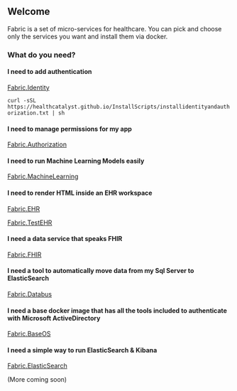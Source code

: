 ## Welcome

Fabric is a set of micro-services for healthcare.  You can pick and choose only the services you want and install them via docker.

### What do you need?

#### I need to add authentication
[Fabric.Identity](https://github.com/HealthCatalyst/Fabric.Identity)


``curl -sSL https://healthcatalyst.github.io/InstallScripts/installidentityandauthorization.txt | sh``

#### I need to manage permissions for my app
[Fabric.Authorization](https://github.com/HealthCatalyst/Fabric.Authorization)

#### I need to run Machine Learning Models easily
[Fabric.MachineLearning](https://github.com/HealthCatalyst/Fabric.MachineLearning)

#### I need to render HTML inside an EHR workspace
[Fabric.EHR](https://github.com/HealthCatalyst/Fabric.EHR)


[Fabric.TestEHR](https://github.com/HealthCatalyst/Fabric.TestEHR)

#### I need a data service that speaks FHIR
[Fabric.FHIR](https://github.com/HealthCatalyst/Fabric.FHIR)

#### I need a tool to automatically move data from my Sql Server to ElasticSearch
[Fabric.Databus](https://github.com/HealthCatalyst/Fabric.Databus)

#### I need a base docker image that has all the tools included to authenticate with Microsoft ActiveDirectory
[Fabric.BaseOS](https://github.com/HealthCatalyst/Fabric.BaseOS)

#### I need a simple way to run ElasticSearch & Kibana
[Fabric.ElasticSearch](https://github.com/HealthCatalyst/Fabric.ElasticSearch)

(More coming soon)
